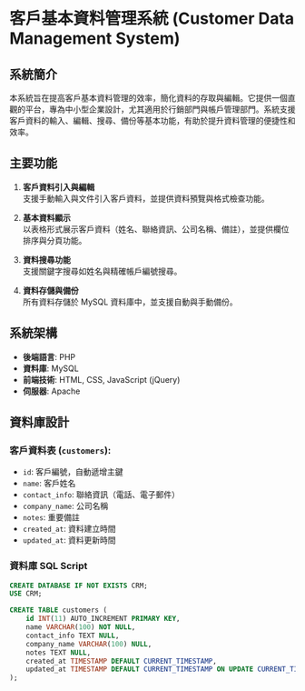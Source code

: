 # 客戶基本資料管理系統 (Customer Data Management System)

## 系統簡介
本系統旨在提高客戶基本資料管理的效率，簡化資料的存取與編輯。它提供一個直觀的平台，專為中小型企業設計，尤其適用於行銷部門與帳戶管理部門。系統支援客戶資料的輸入、編輯、搜尋、備份等基本功能，有助於提升資料管理的便捷性和效率。

## 主要功能
1. **客戶資料引入與編輯**  
   支援手動輸入與文件引入客戶資料，並提供資料預覽與格式檢查功能。

2. **基本資料顯示**  
   以表格形式展示客戶資料（姓名、聯絡資訊、公司名稱、備註），並提供欄位排序與分頁功能。

3. **資料搜尋功能**  
   支援關鍵字搜尋如姓名與精確帳戶編號搜尋。

4. **資料存儲與備份**  
   所有資料存儲於 MySQL 資料庫中，並支援自動與手動備份。

## 系統架構
- **後端語言**: PHP
- **資料庫**: MySQL
- **前端技術**: HTML, CSS, JavaScript (jQuery)
- **伺服器**: Apache

## 資料庫設計
### 客戶資料表 (`customers`):
- `id`: 客戶編號，自動遞增主鍵
- `name`: 客戶姓名
- `contact_info`: 聯絡資訊（電話、電子郵件）
- `company_name`: 公司名稱
- `notes`: 重要備註
- `created_at`: 資料建立時間
- `updated_at`: 資料更新時間

### 資料庫 SQL Script
```sql
CREATE DATABASE IF NOT EXISTS CRM;
USE CRM;

CREATE TABLE customers (
    id INT(11) AUTO_INCREMENT PRIMARY KEY,
    name VARCHAR(100) NOT NULL,
    contact_info TEXT NULL,
    company_name VARCHAR(100) NULL,
    notes TEXT NULL,
    created_at TIMESTAMP DEFAULT CURRENT_TIMESTAMP,
    updated_at TIMESTAMP DEFAULT CURRENT_TIMESTAMP ON UPDATE CURRENT_TIMESTAMP
);
